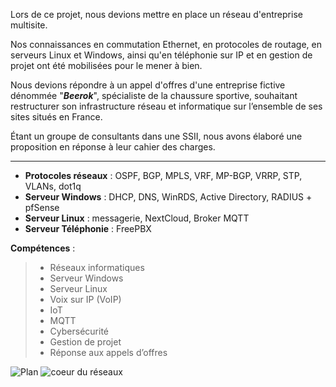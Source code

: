 Lors de ce projet, nous devions mettre en place un réseau d'entreprise multisite.

Nos connaissances en commutation Ethernet, en protocoles de routage, en serveurs Linux et Windows, ainsi qu'en téléphonie sur IP et en gestion de projet ont été mobilisées pour le mener à bien.

Nous devions répondre à un appel d'offres d'une entreprise fictive dénommée "_**Beerok**_", spécialiste de la chaussure sportive, souhaitant restructurer son infrastructure réseau et informatique sur l’ensemble de ses sites situés en France.

Étant un groupe de consultants dans une SSII, nous avons élaboré une proposition en réponse à leur cahier des charges.

***

- **Protocoles réseaux** : OSPF, BGP, MPLS, VRF, MP-BGP, VRRP, STP, VLANs, dot1q
- **Serveur Windows** : DHCP, DNS, WinRDS, Active Directory, RADIUS + pfSense
- **Serveur Linux** : messagerie, NextCloud, Broker MQTT
- **Serveur Téléphonie** : FreePBX

**Compétences** : 
> * Réseaux informatiques 
> * Serveur Windows 
> * Serveur Linux 
> * Voix sur IP (VoIP) 
> * IoT 
> * MQTT 
> * Cybersécurité 
> * Gestion de projet 
> * Réponse aux appels d’offres

![Plan](https://www.hebergeur-image.com/upload/82.67.100.22-673d0a1425383.jpg)
![coeur du réseaux]('')
